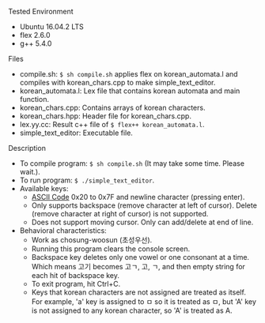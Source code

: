 Tested Environment
  - Ubuntu 16.04.2 LTS
  - flex 2.6.0
  - g++ 5.4.0
  
Files
  - compile.sh: `$ sh compile.sh` applies flex on korean_automata.l and compiles with korean_chars.cpp to make simple_text_editor.
  - korean_automata.l: Lex file that contains korean automata and main function.
  - korean_chars.cpp: Contains arrays of korean characters.
  - korean_chars.hpp: Header file for korean_chars.cpp.
  - lex.yy.cc: Result c++ file of `$ flex++ korean_automata.l`.
  - simple_text_editor: Executable file.
  
Description
  - To compile program: `$ sh compile.sh` (It may take some time. Please wait.).
  - To run program: `$ ./simple_text_editor`.
  - Available keys: 
    - [ASCII Code](http://www.asciitable.com/) 0x20 to 0x7F and newline character (pressing enter).
    - Only supports backspace (remove character at left of cursor). Delete (remove character at right of cursor) is not supported.
    - Does not support moving cursor. Only can add/delete at end of line.
  - Behavioral characteristics:
    - Work as chosung-woosun (초성우선).
    - Running this program clears the console screen.
    - Backspace key deletes only one vowel or one consonant at a time. Which means 고기 becomes 고ㄱ, 고, ㄱ, and then empty string for each hit of backspace key.
    - To exit program, hit Ctrl+C.
    - Keys that korean characters are not assigned are treated as itself. For example, 'a' key is assigned to ㅁ so it is treated as ㅁ, but 'A' key is not assigned to any korean character, so 'A' is treated as A.
    
